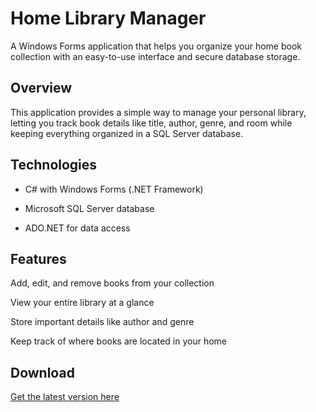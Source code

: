 # Home Library Manager
A Windows Forms application that helps you organize your home book collection with an easy-to-use interface and secure database storage.

## Overview
This application provides a simple way to manage your personal library, letting you track book details like title, author, genre, and room while keeping everything organized in a SQL Server database.

## Technologies
- C# with Windows Forms (.NET Framework)

- Microsoft SQL Server database

- ADO.NET for data access

## Features
Add, edit, and remove books from your collection

View your entire library at a glance

Store important details like author and genre

Keep track of where books are located in your home

## Download
[Get the latest version here](https://github.com/JovanPaic/home-library-manager/releases/tag/Releases)

